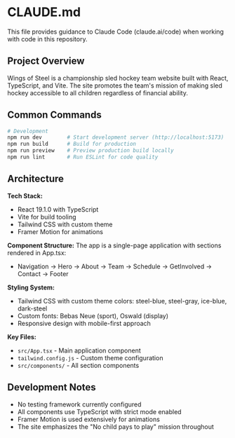 # CLAUDE.md

This file provides guidance to Claude Code (claude.ai/code) when working with code in this repository.

## Project Overview

Wings of Steel is a championship sled hockey team website built with React, TypeScript, and Vite. The site promotes the team's mission of making sled hockey accessible to all children regardless of financial ability.

## Common Commands

```bash
# Development
npm run dev        # Start development server (http://localhost:5173)
npm run build      # Build for production
npm run preview    # Preview production build locally
npm run lint       # Run ESLint for code quality
```

## Architecture

**Tech Stack:**
- React 19.1.0 with TypeScript
- Vite for build tooling
- Tailwind CSS with custom theme
- Framer Motion for animations

**Component Structure:**
The app is a single-page application with sections rendered in App.tsx:
- Navigation → Hero → About → Team → Schedule → GetInvolved → Contact → Footer

**Styling System:**
- Tailwind CSS with custom theme colors: steel-blue, steel-gray, ice-blue, dark-steel
- Custom fonts: Bebas Neue (sport), Oswald (display)
- Responsive design with mobile-first approach

**Key Files:**
- `src/App.tsx` - Main application component
- `tailwind.config.js` - Custom theme configuration
- `src/components/` - All section components

## Development Notes

- No testing framework currently configured
- All components use TypeScript with strict mode enabled
- Framer Motion is used extensively for animations
- The site emphasizes the "No child pays to play" mission throughout